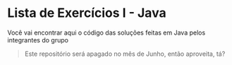 # Lista de Exercícios I - Java

Você vai encontrar aqui o código das soluções feitas em Java pelos integrantes do grupo
> Este repositório será apagado no mês de Junho, então aproveita, tá?
